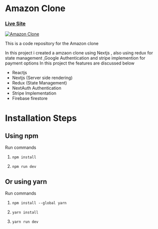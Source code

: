 # Amazon Clone 

### [Live Site](https://amazon-gamma.vercel.app/)

[![Amazon Clone](https://www.linkpicture.com/q/screenbud-c3957a05-93c9-414d-acd4-1fb9df623102.png)](https://www.linkpicture.com/view.php?img=LPic611aecbb61c401379062963)

This is a code repository for the Amazon clone 

In this project i created a amzaon clone using Nextjs , also using redux for state management ,Google Authentication and stripe implemention for payment options
In  this project the features are discussed below

- Reactjs
- Nextjs (Server side rendering)
- Redux (State Management)
- NextAuth Authentication
- Stripe Implementation 
- Firebase firestore



# Installation Steps

## Using npm

Run commands

1) ```npm install```


2) ```npm run dev```


## Or using yarn

Run commands 

1) ```npm install --global yarn```

2) ```yarn install```

3) ```yarn run dev```

